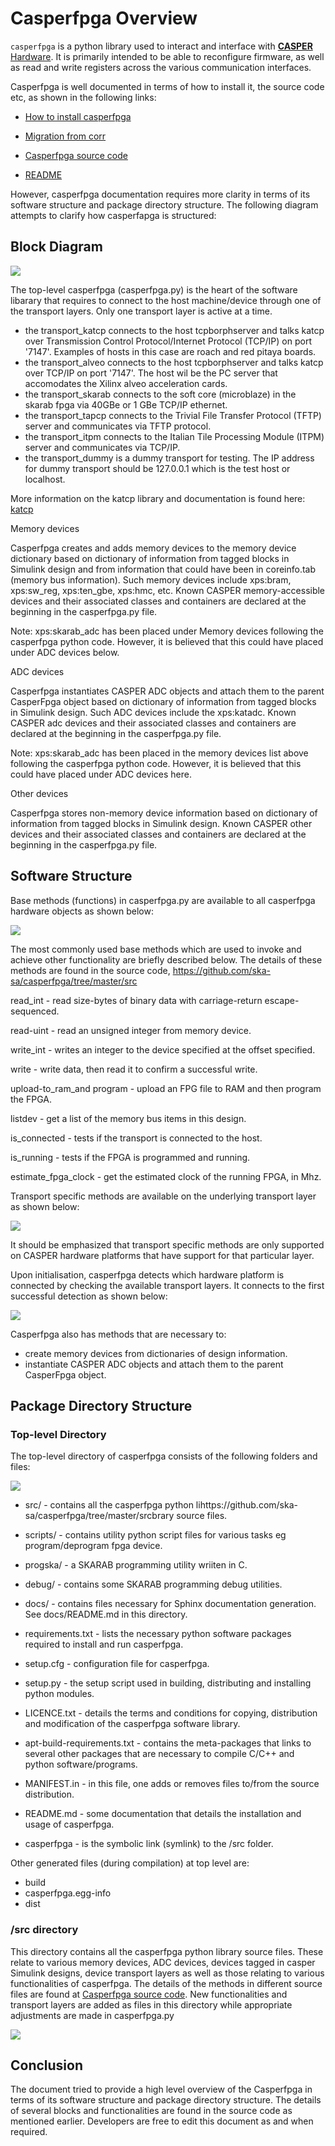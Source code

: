 # Casperfpga Overview

`casperfpga` is a python library used to interact and interface with [**CASPER** Hardware](https://github.com/casper-astro/casper-hardware). It is primarily intended to be able to reconfigure firmware, as well as read and write registers across the various communication interfaces.

Casperfpga is well documented in terms of how to install it, the source code etc, as shown in the following links:

* [How to install casperfpga](https://casper-toolflow.readthedocs.io/projects/casperfpga/en/latest/How-to-install-casperfpga.html)

* [Migration from corr](https://casper-toolflow.readthedocs.io/projects/casperfpga/en/latest/migrating_from_corr.html)

* [Casperfpga source code](https://casper-toolflow.readthedocs.io/projects/casperfpga/en/latest/casperfpga.html)

* [README](https://github.com/casper-astro/casperfpga/blob/master/README.md)

However, casperfpga documentation requires more clarity in terms of its software structure and package directory structure. The following diagram attempts to clarify how casperfapga is structured:

## Block Diagram

![](_static/img/casperfpga_overview/casperfpga_block_diagram.png)

The top-level casperfpga (casperfpga.py) is the heart of the software libarary that requires to connect to the host machine/device through one of the transport layers. Only one transport layer is active at a time.
* the transport_katcp connects to the host tcpborphserver and talks katcp over Transmission Control Protocol/Internet Protocol (TCP/IP) on port '7147'. Examples of hosts in this case are roach and red pitaya boards.
* the transport_alveo connects to the host tcpborphserver and talks katcp over TCP/IP on port '7147'. The host wil be the PC server that accomodates the Xilinx alveo acceleration cards.
* the transport_skarab connects to the soft core (microblaze) in the skarab fpga via 40GBe or 1 GBe TCP/IP ethernet.
* the transport_tapcp connects to the Trivial File Transfer Protocol (TFTP) server and communicates via TFTP protocol.
* the transport_itpm connects to the Italian Tile Processing Module (ITPM) server and communicates via TCP/IP.
* the transport_dummy is a dummy transport for testing. The IP address for dummy transport should be 127.0.0.1 which is the test host or localhost.

More information on the katcp library and documentation is found here:
[katcp](https://github.com/casper-astro/katcp_devel)


Memory devices

Casperfpga creates and adds memory devices to the memory device dictionary based on dictionary of information from tagged blocks in Simulink design and from information that could have been in coreinfo.tab (memory bus information). Such memory devices include xps:bram, xps:sw_reg, xps:ten_gbe, xps:hmc, etc. Known CASPER memory-accessible devices and their associated classes and containers are declared at the beginning in the casperfpga.py file.

Note: xps:skarab_adc has been placed under Memory devices following the casperfpga python code. However, it is believed that this could have placed under ADC devices below.

ADC devices

Casperfpga instantiates CASPER ADC objects and attach them to the parent CasperFpga object based on dictionary of information from tagged blocks in Simulink design. Such ADC devices include the xps:katadc. Known CASPER adc devices and their associated classes and containers are declared at the beginning in the casperfpga.py file.

Note: xps:skarab_adc has been placed in the memory devices list above following the casperfpga python code. However, it is believed that this could have placed under ADC devices here.

Other devices

Casperfpga stores non-memory device information based on dictionary of information from tagged blocks in Simulink design. Known CASPER other devices and their associated classes and containers are declared at the beginning in the casperfpga.py file.


## Software Structure

Base methods (functions) in casperfpga.py are available to all casperfpga hardware objects as shown below:

![](_static/img/casperfpga_overview/casperfpga_base_methods.png)

The most commonly used base methods which are used to invoke and achieve other functionality are briefly described below. The details of these methods are found in the source code, https://github.com/ska-sa/casperfpga/tree/master/src

read_int - read size-bytes of binary data with carriage-return escape-sequenced.

read-uint - read an unsigned integer from memory device.

write_int -  writes an integer to the device specified at the offset specified.

write - write data, then read it to confirm a successful write.

upload-to_ram_and program - upload an FPG file to RAM and then program the FPGA.

listdev - get a list of the memory bus items in this design.

is_connected - tests if the transport is connected to the host. 

is_running - tests if the FPGA is programmed and running.

estimate_fpga_clock - get the estimated clock of the running FPGA, in Mhz.


Transport specific methods are available on the underlying transport layer as shown below:

![](_static/img/casperfpga_overview/transport_specific_methods.png)


It should be emphasized that transport specific methods are only supported on CASPER hardware platforms that have support for that particular layer.


Upon initialisation, casperfpga detects which hardware platform is connected by checking the available transport layers. It connects to the first successful detection as shown below:


![](_static/img/casperfpga_overview/detecting_hardware_platform.png)


Casperfpga also has methods that are necessary to:

* create memory devices from dictionaries of design information.
* instantiate CASPER ADC objects and attach them to the parent CasperFpga object.

## Package Directory Structure

### Top-level Directory
The top-level directory of casperfpga consists of the following folders and files:

![](_static/img/casperfpga_overview/top_level_dir.png)


* src/ - contains all the casperfpga python lihttps://github.com/ska-sa/casperfpga/tree/master/srcbrary source files.
* scripts/ - contains utility python script files for various tasks eg  program/deprogram fpga device.
* progska/ - a SKARAB programming utility wriiten in C.
* debug/ - contains some SKARAB programming debug utilities.
* docs/ - contains files necessary for Sphinx documentation generation. See docs/README.md in this directory.

* requirements.txt - lists the necessary python software packages required to install and run casperfpga.
* setup.cfg - configuration file for casperfpga.
* setup.py -  the setup script used in building, distributing and installing python modules.
* LICENCE.txt - details the terms and conditions for copying, distribution and modification of the casperfpga software library.
* apt-build-requirements.txt - contains the meta-packages that links to several other packages that are necessary to compile C/C++ and python software/programs.
* MANIFEST.in - in this file, one adds or removes files to/from the source distribution.
* README.md - some documentation that details the installation and usage of casperfpga.
* casperfpga - is the symbolic link (symlink) to the /src folder.


Other generated files (during compilation) at top level are:

* build
* casperfpga.egg-info
* dist

### /src directory

This directory contains all the casperfpga python library source files. These relate to various memory devices, ADC devices, devices tagged in casper Simulink designs, device transport layers as well as those relating to various functionalities of casperfpga. The details of the methods in different source files are found at [Casperfpga source code](https://casper-toolflow.readthedocs.io/projects/casperfpga/en/latest/casperfpga.html).
New functionalities and transport layers are added as files in this directory while appropriate adjustments are made in casperfpga.py


![](_static/img/casperfpga_overview/src_dir.png)


## Conclusion

The document tried to provide a high level overview of the Casperfpga in terms of its software structure and package directory structure. The details of several blocks and functionalities are found in the source code as mentioned earlier. Developers are free to edit this document as and when required.
